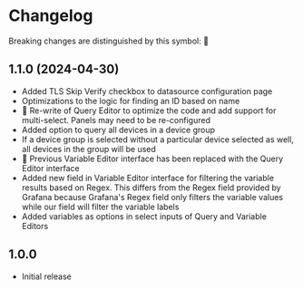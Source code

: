 # Changelog

Breaking changes are distinguished by this symbol: 🔧

## 1.1.0 (2024-04-30)

- Added TLS Skip Verify checkbox to datasource configuration page
- Optimizations to the logic for finding an ID based on name
- 🔧 Re-write of Query Editor to optimize the code and add support for multi-select. Panels may need to be re-configured
- Added option to query all devices in a device group
- If a device group is selected without a particular device selected as well, all devices in the group will be used
- 🔧 Previous Variable Editor interface has been replaced with the Query Editor interface
- Added new field in Variable Editor interface for filtering the variable results based on Regex. This differs from the Regex field provided by Grafana because Grafana's Regex field only filters the variable values while our field will filter the variable labels
- Added variables as options in select inputs of Query and Variable Editors

## 1.0.0

- Initial release
